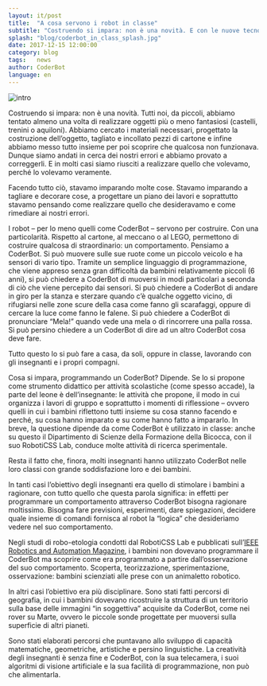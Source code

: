 ```yaml
---
layout: it/post
title:  "A cosa servono i robot in classe"
subtitle: "Costruendo si impara: non è una novità. E con le nuove tecnologie?"
splash: "blog/coderbot_in_class_splash.jpg"
date: 2017-12-15 12:00:00
category: blog
tags:   news
author: CoderBot
language: en
---
```

![intro]({{site.baseurl}}/img/blog/coderbot_in_class_1.jpg)

Costruendo si impara: non è una novità. Tutti noi, da piccoli, abbiamo tentato almeno una volta di
realizzare oggetti più o meno fantasiosi (castelli, trenini o aquiloni). Abbiamo cercato i materiali necessari,
progettato la costruzione dell’oggetto, tagliato e incollato pezzi di cartone e infine abbiamo messo tutto
insieme per poi scoprire che qualcosa non funzionava. Dunque siamo andati in cerca dei nostri errori e
abbiamo provato a correggerli. E in molti casi siamo riusciti a realizzare quello che volevamo, perché lo
volevamo veramente.

Facendo tutto ciò, stavamo imparando molte cose. Stavamo imparando a tagliare e decorare cose, a
progettare un piano dei lavori e soprattutto stavamo pensando come realizzare quello che desideravamo e
come rimediare ai nostri errori.

I robot – per lo meno quelli come CoderBot – servono per costruire. Con una particolarità. Rispetto al
cartone, al meccano o al LEGO, permettono di costruire qualcosa di straordinario: un comportamento.
Pensiamo a CoderBot. Si può muovere sulle sue ruote come un piccolo veicolo e ha sensori di vario tipo.
Tramite un semplice linguaggio di programmazione, che viene appreso senza gran difficoltà da bambini
relativamente piccoli (6 anni), si può chiedere a CoderBot di muoversi in modi particolari a seconda di ciò
che viene percepito dai sensori. Si può chiedere a CoderBot di andare in giro per la stanza e sterzare
quando c’è qualche oggetto vicino, di rifugiarsi nelle zone scure della casa come fanno gli scarafaggi,
oppure di cercare la luce come fanno le falene. Si può chiedere a CoderBot di pronunciare “Mela!” quando
vede una mela o di rincorrere una palla rossa. Si può persino chiedere a un CoderBot di dire ad un altro
CoderBot cosa deve fare.

Tutto questo lo si può fare a casa, da soli, oppure in classe, lavorando con gli insegnanti e i propri compagni.

Cosa si impara, programmando un CoderBot? Dipende. Se lo si propone come strumento didattico per
attività scolastiche (come spesso accade), la parte del leone è dell’insegnante: le attività che propone, il
modo in cui organizza i lavori di gruppo e soprattutto i momenti di riflessione – ovvero quelli in cui i
bambini riflettono tutti insieme su cosa stanno facendo e perché, su cosa hanno imparato e su come hanno
fatto a impararlo. In breve, la questione dipende da come CoderBot è utilizzato in classe: anche su questo il
Dipartimento di Scienze della Formazione della Bicocca, con il suo RobotiCSS Lab, conduce molte attività di
ricerca sperimentale.

Resta il fatto che, finora, molti insegnanti hanno utilizzato CoderBot nelle loro classi con grande
soddisfazione loro e dei bambini.

In tanti casi l’obiettivo degli insegnanti era quello di stimolare i bambini a ragionare, con tutto quello che
questa parola significa: in effetti per programmare un comportamento attraverso CoderBot bisogna
ragionare moltissimo. Bisogna fare previsioni, esperimenti, dare spiegazioni, decidere quale insieme di
comandi fornisca al robot la “logica” che desideriamo vedere nel suo comportamento.

Negli studi di robo-etologia condotti dal RobotiCSS Lab e pubblicati sull’[IEEE Robotics and Automation
Magazine](http://ieeexplore.ieee.org/document/7470255/?section=abstract), i bambini non dovevano
programmare il CoderBot ma scoprire come era programmato a partire dall’osservazione del suo
comportamento. Scoperta, teorizzazione, sperimentazione, osservazione: bambini scienziati alle prese con
un animaletto robotico.

In altri casi l’obiettivo era più disciplinare. Sono stati fatti percorsi di geografia, in cui i bambini dovevano
ricostruire la struttura di un territorio sulla base delle immagini “in soggettiva” acquisite da CoderBot, come
nei rover su Marte, ovvero le piccole sonde progettate per muoversi sulla superficie di altri pianeti.

Sono stati elaborati percorsi che puntavano allo sviluppo di capacità matematiche, geometriche, artistiche
e persino linguistiche. La creatività degli insegnanti è senza fine e CoderBot, con la sua telecamera, i suoi
algoritmi di visione artificiale e la sua facilità di programmazione, non può che alimentarla.
